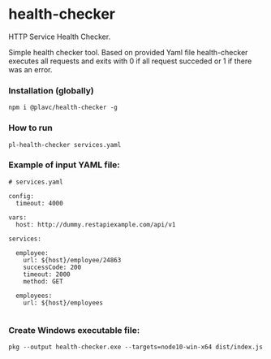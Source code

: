 # health-checker
HTTP Service Health Checker.

Simple health checker tool. Based on provided Yaml file health-checker executes all requests and exits with 0 if all request succeded or 1 if there was an error. 

### Installation (globally)

`npm i @plavc/health-checker -g`

### How to run

`pl-health-checker services.yaml`

### Example of input YAML file:

```
# services.yaml

config:
  timeout: 4000

vars:
  host: http://dummy.restapiexample.com/api/v1

services:

  employee:
    url: ${host}/employee/24863
    successCode: 200
    timeout: 2000
    method: GET
    
  employees:
    url: ${host}/employees
    
```

### Create Windows executable file:

`pkg --output health-checker.exe --targets=node10-win-x64 dist/index.js`
